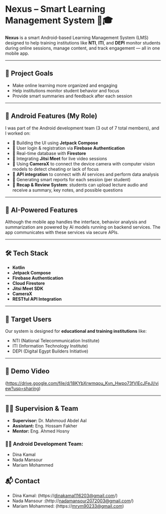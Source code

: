 # Nexus – Smart Learning Management System 📱🎓

**Nexus** is a smart Android-based Learning Management System (LMS) designed to help training institutions like **NTI**, **ITI**, and **DEPI** monitor students during online sessions, manage content, and track engagement — all in one mobile app.

---

## 🎯 Project Goals

- Make online learning more organized and engaging
- Help institutions monitor student behavior and focus
- Provide smart summaries and feedback after each session

---

## 📱 Android Features (My Role)

I was part of the Android development team (3 out of 7 total members), and I worked on:

- 🔹 Building the UI using **Jetpack Compose**
- 🔹 User login & registration via **Firebase Authentication**
- 🔹 Real-time database with **Firestore**
- 🔹 Integrating **Jitsi Meet** for live video sessions
- 🔹 Using **CameraX** to connect the device camera with computer vision models to detect cheating or lack of focus
- 🔹 **API integration** to connect with AI services and perform data analysis
- 🔹 Generating smart reports for each session (per student)
- 🔹 **Recap & Review System**: students can upload lecture audio and receive a summary, key notes, and possible questions

---

## 🧠 AI-Powered Features

Although the mobile app handles the interface, behavior analysis and summarization are powered by AI models running on backend services. The app communicates with these services via secure APIs.

---

## 🛠️ Tech Stack

- **Kotlin**
- **Jetpack Compose**
- **Firebase Authentication**
- **Cloud Firestore**
- **Jitsi Meet SDK**
- **CameraX**
- **RESTful API Integration**

---

## 👥 Target Users

Our system is designed for **educational and training institutions** like:

- NTI (National Telecommunication Institute)  
- ITI (Information Technology Institute)  
- DEPI (Digital Egypt Builders Initiative)

---

## 🎥 Demo Video

(https://drive.google.com/file/d/18KYbXrwmqou_Kvn_Hwpo73fVlEcJFeJl/view?usp=sharing)

---

## 👨‍🏫 Supervision & Team

- **Supervisor:** Dr. Mahmoud Abdel Aal  
- **Assistant:** Eng. Hossam Fakher  
- **Mentor:** Eng. Ahmed Hosny

### 👩‍💻 Android Development Team:
- Dina Kamal   
- Nada Mansour 
- Mariam Mohammed

## 📬 Contact

- Dina Kamal: (https://dinakamal116203@gmail.com/)
- Nada Mansour :(http://nadamansour2072003@gmail.com/)
- Mariam Mohammed: (https://mrym90233@gmail.com)


